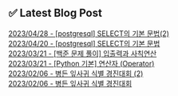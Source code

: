 
## ✅ Latest Blog Post

[2023/04/28 - [postgresql] SELECT의 기본 문법(2)](https://dunedine.tistory.com/21) <br/>
[2023/04/20 - [postgresql] SELECT의 기본 문법](https://dunedine.tistory.com/20) <br/>
[2023/03/21 - [백준 문제 풀이] 입출력과 사칙연산](https://dunedine.tistory.com/18) <br/>
[2023/03/21 - [Python 기본] 연산자 (Operator)](https://dunedine.tistory.com/17) <br/>
[2023/02/06 - 병든 잎사귀 식별 경진대회 (2)](https://dunedine.tistory.com/16) <br/>
[2023/02/06 - 병든 잎사귀 식별 경진대회](https://dunedine.tistory.com/15) <br/>

